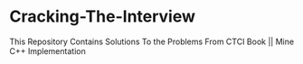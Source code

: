 # Cracking-The-Interview
This Repository Contains Solutions To the Problems  From CTCI Book || Mine C++ Implementation
